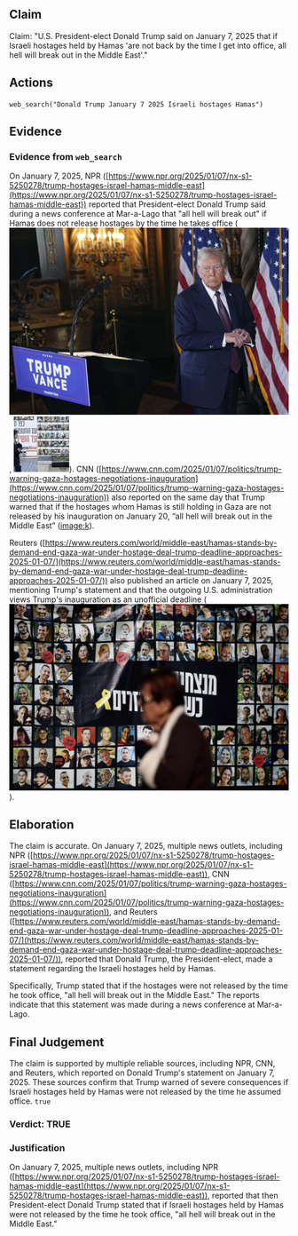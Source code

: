 ## Claim
Claim: "U.S. President-elect Donald Trump said on January 7, 2025 that if Israeli hostages held by Hamas 'are not back by the time I get into office, all hell will break out in the Middle East'."

## Actions
```
web_search("Donald Trump January 7 2025 Israeli hostages Hamas")
```

## Evidence
### Evidence from `web_search`
On January 7, 2025, NPR ([https://www.npr.org/2025/01/07/nx-s1-5250278/trump-hostages-israel-hamas-middle-east](https://www.npr.org/2025/01/07/nx-s1-5250278/trump-hostages-israel-hamas-middle-east)) reported that President-elect Donald Trump said during a news conference at Mar-a-Lago that "all hell will break out" if Hamas does not release hostages by the time he takes office (![image 67](media/2025-07-18_13-25-1752845134-711302.jpg), ![image 68](media/2025-07-18_13-25-1752845135-244023.jpg)). CNN ([https://www.cnn.com/2025/01/07/politics/trump-warning-gaza-hostages-negotiations-inauguration](https://www.cnn.com/2025/01/07/politics/trump-warning-gaza-hostages-negotiations-inauguration)) also reported on the same day that Trump warned that if the hostages whom Hamas is still holding in Gaza are not released by his inauguration on January 20, “all hell will break out in the Middle East” (<image:k>).

Reuters ([https://www.reuters.com/world/middle-east/hamas-stands-by-demand-end-gaza-war-under-hostage-deal-trump-deadline-approaches-2025-01-07/](https://www.reuters.com/world/middle-east/hamas-stands-by-demand-end-gaza-war-under-hostage-deal-trump-deadline-approaches-2025-01-07/)) also published an article on January 7, 2025, mentioning Trump's statement and that the outgoing U.S. administration views Trump's inauguration as an unofficial deadline (![image 71](media/2025-07-18_13-26-1752845165-567006.jpg)).


## Elaboration
The claim is accurate. On January 7, 2025, multiple news outlets, including NPR ([https://www.npr.org/2025/01/07/nx-s1-5250278/trump-hostages-israel-hamas-middle-east](https://www.npr.org/2025/01/07/nx-s1-5250278/trump-hostages-israel-hamas-middle-east)), CNN ([https://www.cnn.com/2025/01/07/politics/trump-warning-gaza-hostages-negotiations-inauguration](https://www.cnn.com/2025/01/07/politics/trump-warning-gaza-hostages-negotiations-inauguration)), and Reuters ([https://www.reuters.com/world/middle-east/hamas-stands-by-demand-end-gaza-war-under-hostage-deal-trump-deadline-approaches-2025-01-07/](https://www.reuters.com/world/middle-east/hamas-stands-by-demand-end-gaza-war-under-hostage-deal-trump-deadline-approaches-2025-01-07/)), reported that Donald Trump, the President-elect, made a statement regarding the Israeli hostages held by Hamas.

Specifically, Trump stated that if the hostages were not released by the time he took office, "all hell will break out in the Middle East." The reports indicate that this statement was made during a news conference at Mar-a-Lago.


## Final Judgement
The claim is supported by multiple reliable sources, including NPR, CNN, and Reuters, which reported on Donald Trump's statement on January 7, 2025. These sources confirm that Trump warned of severe consequences if Israeli hostages held by Hamas were not released by the time he assumed office. `true`

### Verdict: TRUE

### Justification
On January 7, 2025, multiple news outlets, including NPR ([https://www.npr.org/2025/01/07/nx-s1-5250278/trump-hostages-israel-hamas-middle-east](https://www.npr.org/2025/01/07/nx-s1-5250278/trump-hostages-israel-hamas-middle-east)), reported that then President-elect Donald Trump stated that if Israeli hostages held by Hamas were not released by the time he took office, "all hell will break out in the Middle East."
